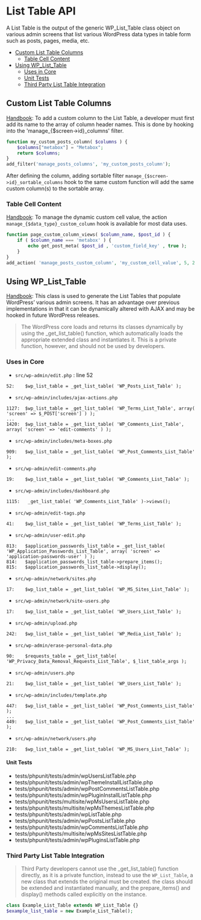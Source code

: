 # List Table API

A List Table is the output of the generic WP_List_Table class object on various admin screens that list various WordPress data types in table form such as posts, pages, media, etc.

* [Custom List Table Columns](#custom-list-table-columns)
  * [Table Cell Content](#table-cell-content)
* [Using WP_List_Table](#using-wp_list_table)
  * [Uses in Core](#uses-in-core)
  * [Unit Tests](#unit-tests)
  * [Third Party List Table Integration](#third-party-list-table-integration)

## Custom List Table Columns
[Handbook](https://make.wordpress.org/docs/plugin-developer-handbook/10-plugin-components/custom-list-table-columns/): To add a custom column to the List Table, a developer must first add its name to the array of column header names. This is done by hooking into the 'manage_{$screen->id}_columns' filter.
```php
function my_custom_posts_column( $columns ) {
    $columns["metabox"] = "Metabox";
    return $columns;
}
add_filter('manage_posts_columns', 'my_custom_posts_column');
```
After defining the column, adding sortable filter `manage_{$screen->id}_sortable_columns` hook to the same custom function will add the same custom column(s) to the sortable array.

### Table Cell Content

[Handbook](https://make.wordpress.org/docs/plugin-developer-handbook/10-plugin-components/custom-list-table-columns/): To manage the dynamic custom cell value, the action `manage_{$data_type}_custom_column` hook is available for most data uses.
```php
function page_custom_column_views( $column_name, $post_id ) {
	if ( $column_name === 'metabox' ) {
		echo get_post_meta( $post_id , 'custom_field_key' , true );
	}
}
add_action( 'manage_posts_custom_column', 'my_custom_cell_value', 5, 2 );
```

## Using WP_List_Table
[Handbook](https://developer.wordpress.org/reference/classes/wp_list_table/):  This class is used to generate the List Tables that populate WordPress’ various admin screens. It has an advantage over previous implementations in that it can be dynamically altered with AJAX and may be hooked in future WordPress releases.

> The WordPress core loads and returns its classes dynamically by using the _get_list_table() function, which automatically loads the appropriate extended class and instantiates it. This is a private function, however, and should not be used by developers.

### Uses in Core
* `src/wp-admin/edit.php` : line 52
```
52:    $wp_list_table = _get_list_table( 'WP_Posts_List_Table' );
```
* `src/wp-admin/includes/ajax-actions.php`
```
1127:  $wp_list_table = _get_list_table( 'WP_Terms_List_Table', array( 'screen' => $_POST['screen'] ) );
...
1420:  $wp_list_table = _get_list_table( 'WP_Comments_List_Table', array( 'screen' => 'edit-comments' ) );
```
* `src/wp-admin/includes/meta-boxes.php`
```
909:   $wp_list_table = _get_list_table( 'WP_Post_Comments_List_Table' );
```
* `src/wp-admin/edit-comments.php`
```
19:    $wp_list_table = _get_list_table( 'WP_Comments_List_Table' );
```
* `src/wp-admin/includes/dashboard.php`
```
1115:   _get_list_table( 'WP_Comments_List_Table' )->views();
```
* `src/wp-admin/edit-tags.php`
```
41:    $wp_list_table = _get_list_table( 'WP_Terms_List_Table' );
```
* `src/wp-admin/user-edit.php`
```
813:   $application_passwords_list_table = _get_list_table( 'WP_Application_Passwords_List_Table', array( 'screen' => 'application-passwords-user' ) );
814:   $application_passwords_list_table->prepare_items();
815:   $application_passwords_list_table->display();
```
* `src/wp-admin/network/sites.php`
```
17:    $wp_list_table = _get_list_table( 'WP_MS_Sites_List_Table' );
```
* `src/wp-admin/network/site-users.php`
```
17:    $wp_list_table = _get_list_table( 'WP_Users_List_Table' );
```
* `src/wp-admin/upload.php`
```
242:   $wp_list_table = _get_list_table( 'WP_Media_List_Table' );
```
* `src/wp-admin/erase-personal-data.php`
```
90:    $requests_table = _get_list_table( 'WP_Privacy_Data_Removal_Requests_List_Table', $_list_table_args );
```
* `src/wp-admin/users.php`
```
21:    $wp_list_table = _get_list_table( 'WP_Users_List_Table' );
```
* `src/wp-admin/includes/template.php`
```
447:   $wp_list_table = _get_list_table( 'WP_Post_Comments_List_Table' );
...
449:   $wp_list_table = _get_list_table( 'WP_Post_Comments_List_Table' );
```
* `src/wp-admin/network/users.php`
```
210:   $wp_list_table = _get_list_table( 'WP_MS_Users_List_Table' );
```

#### Unit Tests
* tests/phpunit/tests/admin/wpUsersListTable.php
* tests/phpunit/tests/admin/wpThemeInstallListTable.php
* tests/phpunit/tests/admin/wpPostCommentsListTable.php
* tests/phpunit/tests/admin/wpPluginInstallListTable.php
* tests/phpunit/tests/multisite/wpMsUsersListTable.php
* tests/phpunit/tests/multisite/wpMsThemesListTable.php
* tests/phpunit/tests/admin/wpListTable.php
* tests/phpunit/tests/admin/wpPostsListTable.php
* tests/phpunit/tests/admin/wpCommentsListTable.php
* tests/phpunit/tests/multisite/wpMsSitesListTable.php
* tests/phpunit/tests/admin/wpPluginsListTable.php

### Third Party List Table Integration
> Third Party developers cannot use the _get_list_table() function directly, as it is a private function, instead to use the `WP_List_Table`, a new class that extends the original must be created. the class should be extended and instantiated manually, and the prepare_items() and display() methods called explicitly on the instance.
```php
class Example_List_Table extends WP_List_Table {}
$example_list_table = new Example_List_Table();
```
